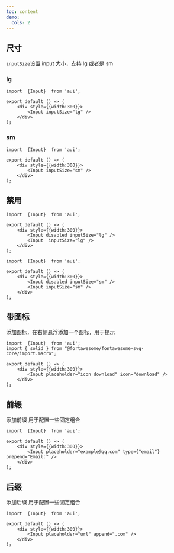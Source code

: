```yaml
---
toc: content
demo:
  cols: 2
---
```


## 尺寸     

`inputSize`设置 input 大小，支持 lg 或者是 sm

### lg
```tsx
import  {Input}  from 'aui';

export default () => (
    <div style={{width:300}}>
        <Input inputSize="lg" />
    </div>
);
```
### sm
```tsx
import  {Input}  from 'aui';

export default () => (
    <div style={{width:300}}>
        <Input inputSize="sm" />
    </div>
);
```
## 禁用
```tsx
import  {Input}  from 'aui';

export default () => (
    <div style={{width:300}}>
        <Input disabled inputSize="lg" />
        <Input  inputSize="lg" />
    </div>
);
```

```tsx
import  {Input}  from 'aui';

export default () => (
    <div style={{width:300}}>
        <Input disabled inputSize="sm" />
        <Input inputSize="sm" />
    </div>
);
```

## 带图标

添加图标，在右侧悬浮添加一个图标，用于提示
```tsx
import  {Input}  from 'aui';
import { solid } from "@fortawesome/fontawesome-svg-core/import.macro";

export default () => (
    <div style={{width:300}}>
        <Input placeholder="icon download" icon="download" />
    </div>
);
```

## 前缀

添加前缀 用于配置一些固定组合 

```tsx
import  {Input}  from 'aui';

export default () => (
    <div style={{width:300}}>
        <Input placeholder="example@qq.com" type={"email"} prepend="Email:" />
    </div>
);
```

## 后缀

添加后缀 用于配置一些固定组合 

```tsx
import  {Input}  from 'aui';

export default () => (
    <div style={{width:300}}>
        <Input placeholder="url" append=".com" />
    </div>
);
```